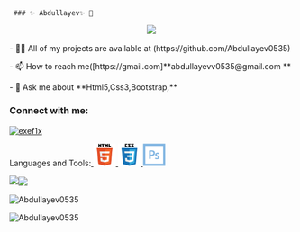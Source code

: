      ### ✨ Abdullayev✨ 👋
<div id="header" align="center">
  <img src="https://media.giphy.com/media/M9gbBd9nbDrOTu1Mqx/giphy.gif" width="100"/>
</div> <p align="left">- 👨‍💻 All of my projects are available at (https://github.com/Abdullayev0535)</p><p align="left">- 📫 How to reach me([https://gmail.com]**abdullayevv0535@gmail.com
**</p><p align="left">- 💬 Ask me about **Html5,Css3,Bootstrap,**</p> <h3 align="left">Connect with me:</h3><p align="left"><a href="https://www.instagram.com/abdullayevv691/" target="blank"><img align="center" src="https://raw.githubusercontent.com/rahuldkjain/github-profile-readme-generator/master/src/images/icons/Social/instagram.svg" alt="exef1x" height="30" width="40" /></a></p><p align="left">Languages and Tools:<a href="https://www.w3.org/html/" target="_blank" rel="noreferrer"> <img src="https://raw.githubusercontent.com/devicons/devicon/master/icons/html5/html5-original-wordmark.svg"alt="html5" width="40" height="40"/></a><a href="https://www.w3schools.com/css/" target="_blank" rel="noreferrer"> <img src="https://raw.githubusercontent.com/devicons/devicon/master/icons/css3/css3-original-wordmark.svg"alt="css3" width="40" height="40"/></a><a href="https://www.photoshop.com/en" target="_blank" rel="noreferrer"> <img src="https://raw.githubusercontent.com/devicons/devicon/master/icons/photoshop/photoshop-line.svg" alt="photoshop" width="40" height="40"/></a></p><img align="left" src= "https://github-readme-stats.vercel.app/api/top-langs/?username=Abdullayev0535&langs_count=8" /><img align="center" src= "https://github-readme-stats.vercel.app/api?username=Abdullayev0535&show_icons=true&theme=tokyonight" /><p><img align="center" src="https://github-readme-streak-stats.herokuapp.com/?user=Abdullayev0535&" alt="Abdullayev0535" /></p><p><img align="center" src="https://github-readme-streak-stats.herokuapp.com/?user=Abdullayev0535&theme=highcontrast" alt="Abdullayev0535" /></p>
